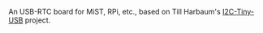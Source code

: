 An USB-RTC board for MiST, RPi, etc., based on Till Harbaum's [I2C-Tiny-USB](https://github.com/harbaum/I2C-Tiny-USB) project.
